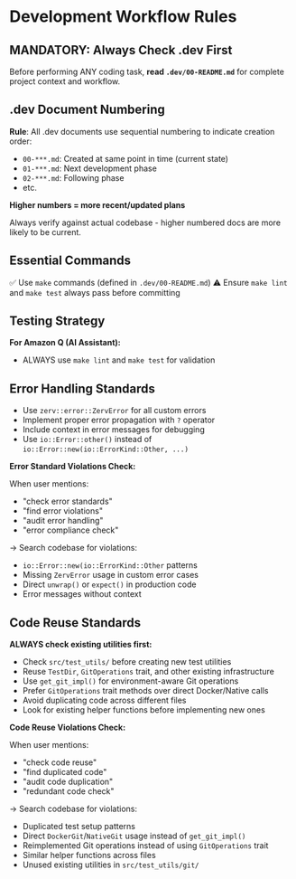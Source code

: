 # Development Workflow Rules

## MANDATORY: Always Check .dev First

Before performing ANY coding task, **read `.dev/00-README.md`** for complete project context and workflow.

## .dev Document Numbering

**Rule**: All .dev documents use sequential numbering to indicate creation order:

- `00-***.md`: Created at same point in time (current state)
- `01-***.md`: Next development phase
- `02-***.md`: Following phase
- etc.

**Higher numbers = more recent/updated plans**

Always verify against actual codebase - higher numbered docs are more likely to be current.

## Essential Commands

✅ Use `make` commands (defined in `.dev/00-README.md`)
⚠️ Ensure `make lint` and `make test` always pass before committing

## Testing Strategy

**For Amazon Q (AI Assistant):**

- ALWAYS use `make lint` and `make test` for validation

## Error Handling Standards

- Use `zerv::error::ZervError` for all custom errors
- Implement proper error propagation with `?` operator
- Include context in error messages for debugging
- Use `io::Error::other()` instead of `io::Error::new(io::ErrorKind::Other, ...)`

**Error Standard Violations Check:**

When user mentions:

- "check error standards"
- "find error violations"
- "audit error handling"
- "error compliance check"

→ Search codebase for violations:

- `io::Error::new(io::ErrorKind::Other` patterns
- Missing `ZervError` usage in custom error cases
- Direct `unwrap()` or `expect()` in production code
- Error messages without context

## Code Reuse Standards

**ALWAYS check existing utilities first:**

- Check `src/test_utils/` before creating new test utilities
- Reuse `TestDir`, `GitOperations` trait, and other existing infrastructure
- Use `get_git_impl()` for environment-aware Git operations
- Prefer `GitOperations` trait methods over direct Docker/Native calls
- Avoid duplicating code across different files
- Look for existing helper functions before implementing new ones

**Code Reuse Violations Check:**

When user mentions:

- "check code reuse"
- "find duplicated code"
- "audit code duplication"
- "redundant code check"

→ Search codebase for violations:

- Duplicated test setup patterns
- Direct `DockerGit`/`NativeGit` usage instead of `get_git_impl()`
- Reimplemented Git operations instead of using `GitOperations` trait
- Similar helper functions across files
- Unused existing utilities in `src/test_utils/git/`
